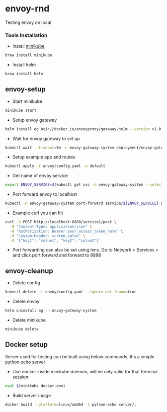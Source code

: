 # envoy-rnd

Testing envoy on local

### Tools Installation
- Install [minikube](https://minikube.sigs.k8s.io/docs/start/?arch=%2Fmacos%2Farm64%2Fstable%2Fhomebrew)
```bash
brew install minikube
```
- Install helm
```bash
brew install helm
```

## envoy-setup

- Start minikube
```bash
minikube start
```

- Setup envoy gateway <br/>
```bash
helm install eg oci://docker.io/envoyproxy/gateway-helm --version v1.0.2 -n envoy-gateway-system --create-namespace
```
- Wait for envoy gateway to set up<br/>
```bash
kubectl wait --timeout=5m -n envoy-gateway-system deployment/envoy-gateway --for=condition=Available
```
- Setup example app and routes<br/>
```bash
kubectl apply -f envoy/config.yaml -n default
```
- Get name of envoy service<br/>
```bash
export ENVOY_SERVICE=$(kubectl get svc -n envoy-gateway-system --selector=gateway.envoyproxy.io/owning-gateway-namespace=default,gateway.envoyproxy.io/owning-gateway-name=eg -o jsonpath='{.items[0].metadata.name}')
```
- Port forward envoy to localhost<br/>
```bash
kubectl -n envoy-gateway-system port-forward service/${ENVOY_SERVICE} 8888:80
```
- Example curl you can hit<br/>
```bash
curl -X POST http://localhost:8888/service1/post \
  -H "Content-Type: application/json" \
  -H "Authorization: Bearer your_access_token_here" \
  -H "Custom-Header: custom_value" \
  -d '{"key1": "value1", "key2": "value2"}'
 ```
- Port forwarding can also be set using lens. Go to Network > Services > <gateway service> and click port forward and forward to 8888

## envoy-cleanup
- Delete config
```bash
kubectl delete -f envoy/config.yaml --ignore-not-found=true
```
- Delete envoy
```bash
helm uninstall eg -n envoy-gateway-system
```
- Delete minikube
```bash
minikube delete
```

## Docker setup
Server used for testing can be built using below commands. It's a simple python echo server
- Use docker inside minikube daemon, will be only valid for that terminal session
```bash
eval $(minikube docker-env)
```
- Build server image
```bash
docker build --platform=linux/amd64 -t python-echo server/.
```